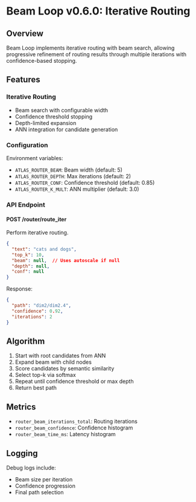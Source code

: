 # Beam Loop v0.6.0: Iterative Routing

## Overview

Beam Loop implements iterative routing with beam search, allowing progressive refinement of routing results through multiple iterations with confidence-based stopping.

## Features

### Iterative Routing
- Beam search with configurable width
- Confidence threshold stopping
- Depth-limited expansion
- ANN integration for candidate generation

### Configuration
Environment variables:
- `ATLAS_ROUTER_BEAM`: Beam width (default: 5)
- `ATLAS_ROUTER_DEPTH`: Max iterations (default: 2)
- `ATLAS_ROUTER_CONF`: Confidence threshold (default: 0.85)
- `ATLAS_ROUTER_K_MULT`: ANN multiplier (default: 3.0)

### API Endpoint

#### POST /router/route_iter
Perform iterative routing.
```json
{
  "text": "cats and dogs",
  "top_k": 10,
  "beam": null,  // Uses autoscale if null
  "depth": null,
  "conf": null
}
```
Response:
```json
{
  "path": "dim2/dim2.4",
  "confidence": 0.92,
  "iterations": 2
}
```

## Algorithm

1. Start with root candidates from ANN
2. Expand beam with child nodes
3. Score candidates by semantic similarity
4. Select top-k via softmax
5. Repeat until confidence threshold or max depth
6. Return best path

## Metrics

- `router_beam_iterations_total`: Routing iterations
- `router_beam_confidence`: Confidence histogram
- `router_beam_time_ms`: Latency histogram

## Logging

Debug logs include:
- Beam size per iteration
- Confidence progression
- Final path selection
